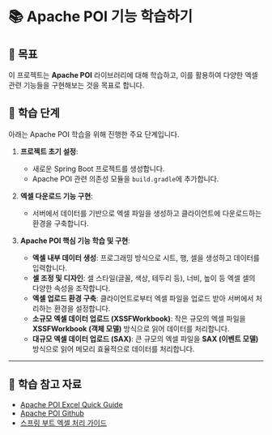 # 📚 Apache POI 기능 학습하기

## 🎯 목표

이 프로젝트는 **Apache POI** 라이브러리에 대해 학습하고, 이를 활용하여 다양한 엑셀 관련 기능들을 구현해보는 것을 목표로 합니다.

## 🚀 학습 단계

아래는 Apache POI 학습을 위해 진행한 주요 단계입니다.

1.  **프로젝트 초기 설정**:
    * 새로운 Spring Boot 프로젝트를 생성합니다.
    * Apache POI 관련 의존성 모듈을 `build.gradle`에 추가합니다.

2.  **엑셀 다운로드 기능 구현**:
    * 서버에서 데이터를 기반으로 엑셀 파일을 생성하고 클라이언트에 다운로드하는 환경을 구축합니다.

3.  **Apache POI 핵심 기능 학습 및 구현**:
    * **엑셀 내부 데이터 생성**: 프로그래밍 방식으로 시트, 행, 셀을 생성하고 데이터를 입력합니다.
    * **셀 조정 및 디자인**: 셀 스타일(글꼴, 색상, 테두리 등), 너비, 높이 등 엑셀 셀의 다양한 속성을 조작합니다.
    * **엑셀 업로드 환경 구축**: 클라이언트로부터 엑셀 파일을 업로드 받아 서버에서 처리하는 환경을 설정합니다.
    * **소규모 엑셀 데이터 업로드 (XSSFWorkbook)**: 작은 규모의 엑셀 파일을 **XSSFWorkbook (객체 모델)** 방식으로 읽어 데이터를 처리합니다.
    * **대규모 엑셀 데이터 업로드 (SAX)**: 큰 규모의 엑셀 파일을 **SAX (이벤트 모델)** 방식으로 읽어 메모리 효율적으로 데이터를 처리합니다.

---

## 🔗 학습 참고 자료

* [Apache POI Excel Quick Guide](https://poi.apache.org/components/spreadsheet/quick-guide.html)
* [Apache POI Github](https://github.com/apache/poi)
* [스프링 부트 엑셀 처리 가이드](https://www.devyummi.com/page?id=68560a79752aa2857972a3af)